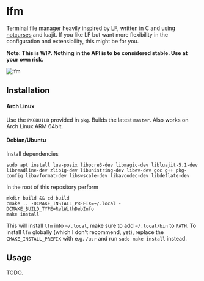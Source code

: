 # lfm

Terminal file manager heavily inspired by [LF](https://github.com/gokcehan/lf), written in C and using [notcurses](https://github.com/dankamongmen/notcurses) and luajit. 
If you like LF but want more flexibility in the configuration and extensibility, this might be for you.

**Note: This is WIP. Nothing in the API is to be considered stable. Use at your own risk.**

![lfm](https://user-images.githubusercontent.com/5224719/185700093-b7df9d8f-3a7f-4382-be88-b1072e8e08c7.png)

## Installation

#### Arch Linux
Use the `PKGBUILD` provided in `pkg`. Builds the latest `master`. Also works on Arch Linux ARM 64bit.

#### Debian/Ubuntu
Install dependencies

    sudo apt install lua-posix libpcre3-dev libmagic-dev libluajit-5.1-dev libreadline-dev zlib1g-dev libunistring-dev libev-dev gcc g++ pkg-config libavformat-dev libswscale-dev libavcodec-dev libdeflate-dev

   
In the root of this repository perform

    mkdir build && cd build
    cmake .. -DCMAKE_INSTALL_PREFIX=~/.local -DCMAKE_BUILD_TYPE=RelWithDebInfo
    make install

This will install `lfm` into `~/.local`, make sure to add `~/.local/bin` to `PATH`. 
To install `lfm` globally (which I don't recommend, yet), replace the `CMAKE_INSTALL_PREFIX` with e.g. `/usr` and run `sudo make install` instead.

    
## Usage
TODO.
